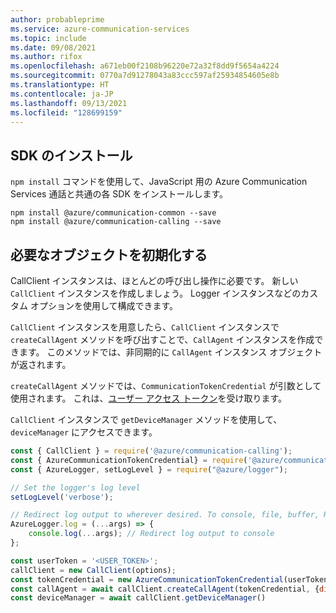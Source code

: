 ```yaml
---
author: probableprime
ms.service: azure-communication-services
ms.topic: include
ms.date: 09/08/2021
ms.author: rifox
ms.openlocfilehash: a671eb00f2108b96220e72a32f8dd9f5654a4224
ms.sourcegitcommit: 0770a7d91278043a83ccc597af25934854605e8b
ms.translationtype: HT
ms.contentlocale: ja-JP
ms.lasthandoff: 09/13/2021
ms.locfileid: "128699159"
---
```

## <a name="install-the-sdk"></a>SDK のインストール

`npm install` コマンドを使用して、JavaScript 用の Azure Communication Services 通話と共通の各 SDK をインストールします。

```console
npm install @azure/communication-common --save
npm install @azure/communication-calling --save
```

## <a name="initialize-required-objects"></a>必要なオブジェクトを初期化する

CallClient インスタンスは、ほとんどの呼び出し操作に必要です。 新しい `CallClient` インスタンスを作成しましょう。 Logger インスタンスなどのカスタム オプションを使用して構成できます。

`CallClient` インスタンスを用意したら、`CallClient` インスタンスで `createCallAgent` メソッドを呼び出すことで、`CallAgent` インスタンスを作成できます。 このメソッドでは、非同期的に `CallAgent` インスタンス オブジェクトが返されます。

`createCallAgent` メソッドでは、`CommunicationTokenCredential` が引数として使用されます。 これは、[ユーザー アクセス トークン](../../../../quickstarts/access-tokens.md)を受け取ります。

`CallClient` インスタンスで `getDeviceManager` メソッドを使用して、`deviceManager` にアクセスできます。

```js
const { CallClient } = require('@azure/communication-calling');
const { AzureCommunicationTokenCredential} = require('@azure/communication-common');
const { AzureLogger, setLogLevel } = require("@azure/logger");

// Set the logger's log level
setLogLevel('verbose');

// Redirect log output to wherever desired. To console, file, buffer, REST API, etc...
AzureLogger.log = (...args) => {
    console.log(...args); // Redirect log output to console
};

const userToken = '<USER_TOKEN>';
callClient = new CallClient(options);
const tokenCredential = new AzureCommunicationTokenCredential(userToken);
const callAgent = await callClient.createCallAgent(tokenCredential, {displayName: 'optional ACS user name'});
const deviceManager = await callClient.getDeviceManager()
```